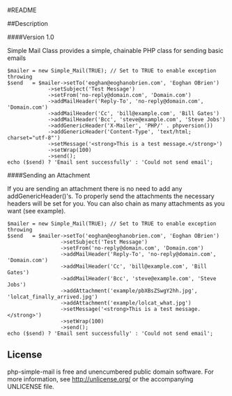#README

##Description

####Version 1.0

Simple Mail Class provides a simple, chainable PHP class for sending basic emails

    $mailer = new Simple_Mail(TRUE); // Set to TRUE to enable exception throwing
    $send	= $mailer->setTo('eoghan@eoghanobrien.com', 'Eoghan OBrien')
				 ->setSubject('Test Message')
				 ->setFrom('no-reply@domain.com', 'Domain.com')
				 ->addMailHeader('Reply-To', 'no-reply@domain.com', 'Domain.com')
				 ->addMailHeader('Cc', 'bill@example.com', 'Bill Gates')
				 ->addMailHeader('Bcc', 'steve@example.com', 'Steve Jobs')
				 ->addGenericHeader('X-Mailer', 'PHP/' . phpversion())
				 ->addGenericHeader('Content-Type', 'text/html; charset="utf-8"')
				 ->setMessage('<strong>This is a test message.</strong>')
				 ->setWrap(100)
				 ->send();
    echo ($send) ? 'Email sent successfully' : 'Could not send email';


####Sending an Attachment

If you are sending an attachment there is no need to add any addGenericHeader()'s. To properly send the attachments the necessary headers will be set for you. You can also chain as many attachments as you want (see example).

	$mailer = new Simple_Mail(TRUE); // Set to TRUE to enable exception throwing
	$send	= $mailer->setTo('eoghan@eoghanobrien.com', 'Eoghan OBrien')
					 ->setSubject('Test Message')
					 ->setFrom('no-reply@domain.com', 'Domain.com')
					 ->addMailHeader('Reply-To', 'no-reply@domain.com', 'Domain.com')
					 ->addMailHeader('Cc', 'bill@example.com', 'Bill Gates')
					 ->addMailHeader('Bcc', 'steve@example.com', 'Steve Jobs')
					 ->addAttachment('example/pbXBsZSwgY2hh.jpg', 'lolcat_finally_arrived.jpg')
					 ->addAttachment('example/lolcat_what.jpg')
					 ->setMessage('<strong>This is a test message.</strong>')
					 ->setWrap(100)
					 ->send();
	echo ($send) ? 'Email sent successfully' : 'Could not send email';
	
## License
php-simple-mail is free and unencumbered public domain software. For more information, see http://unlicense.org/ or the accompanying UNLICENSE file.